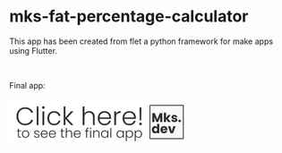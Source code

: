 # mks-fat-percentage-calculator

This app has been created from flet a python framework for make apps using Flutter.

<br>

Final app:

<div align="left">
  <a href="https://mks-fat-percentage-calculator.vercel.app/">
    <img src="images/clickhereapp.png" width="320">
  </a>
</div>
